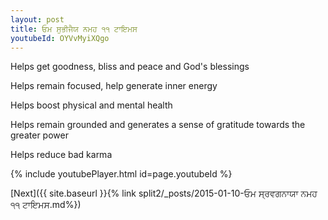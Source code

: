 ```yaml
---
layout: post
title: ਓਮ ਸੁਭੀਜੈਯ ਨਮਹ ੧੧ ਟਾਇਮਸ
youtubeId: OYVvMyiXQgo
---
```

 
 
Helps get goodness, bliss and peace and God's blessings
 
Helps remain focused, help generate inner energy 
 
Helps boost physical and mental health 
 
Helps remain grounded and generates a sense of gratitude towards the greater power 
 
Helps reduce bad karma
 
 
 
 


{% include youtubePlayer.html id=page.youtubeId %}
 
[Next]({{ site.baseurl }}{% link  split2/_posts/2015-01-10-ਓਮ ਸ੍ਰਵਗਨਾਯਾ ਨਮਹ ੧੧ ਟਾਇਮਸ.md%})
 
